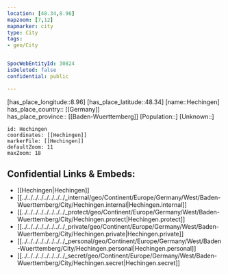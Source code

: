 ```yaml
---
location: [48.34,8.96] 
mapzoom: [7,12] 
mapmarker: city 
type: City
tags:
- geo/City


SpocWebEntityId: 30824
isDeleted: false
confidential: public

---
```

[has_place_longitude::8.96] 
[has_place_latitude::48.34] 
[name::Hechingen] 
has_place_country:: [[Germany]]  
has_place_province:: [[Baden-Wuerttemberg]] 
[Population::] 
[Unknown::] 


```leaflet
id: Hechingen
coordinates: [[Hechingen]] 
markerFile: [[Hechingen]] 
defaultZoom: 11 
maxZoom: 18
```


## Confidential Links & Embeds: 
- [[Hechingen|Hechingen]]  
- [[../../../../../../../../_internal/geo/Continent/Europe/Germany/West/Baden-Wuerttemberg/City/Hechingen.internal|Hechingen.internal]] 
- [[../../../../../../../../_protect/geo/Continent/Europe/Germany/West/Baden-Wuerttemberg/City/Hechingen.protect|Hechingen.protect]] 
- [[../../../../../../../../_private/geo/Continent/Europe/Germany/West/Baden-Wuerttemberg/City/Hechingen.private|Hechingen.private]] 
- [[../../../../../../../../_personal/geo/Continent/Europe/Germany/West/Baden-Wuerttemberg/City/Hechingen.personal|Hechingen.personal]] 
- [[../../../../../../../../_secret/geo/Continent/Europe/Germany/West/Baden-Wuerttemberg/City/Hechingen.secret|Hechingen.secret]] 
